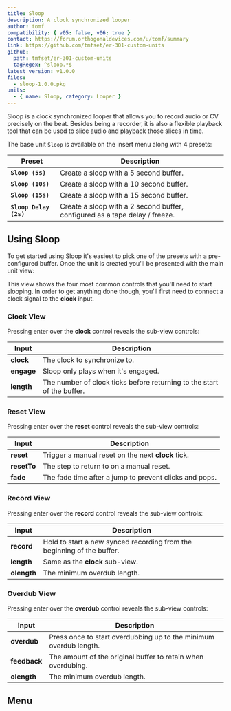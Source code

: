 ```yaml
---
title: Sloop
description: A clock synchronized looper
author: tomf
compatibility: { v05: false, v06: true }
contact: https://forum.orthogonaldevices.com/u/tomf/summary
link: https://github.com/tmfset/er-301-custom-units
github:
  path: tmfset/er-301-custom-units
  tagRegex: ^sloop.*$
latest version: v1.0.0
files:
  - sloop-1.0.0.pkg
units:
  - { name: Sloop, category: Looper }
---
```


Sloop is a clock synchronized looper that allows you to record audio or CV precisely on the beat. Besides being a recorder, it is also a flexible playback tool that can be used to slice audio and playback those slices in time.

<md-img src="sloop/insert.png" alt=""></md-img>

The base unit `Sloop` is available on the insert menu along with 4 presets:

| Preset           | Description                                               |
| ---------------- | --------------------------------------------------------- |
| **`Sloop (5s)`** | Create a sloop with a 5 second buffer. |
| **`Sloop (10s)`** | Create a sloop with a 10 second buffer. |
| **`Sloop (15s)`** | Create a sloop with a 15 second buffer. |
| **`Sloop Delay (2s)`** | Create a sloop with a 2 second buffer, configured as a tape delay / freeze. |

## Using Sloop

To get started using Sloop it's easiest to pick one of the presets with a pre-configured buffer. Once the unit is created you'll be presented with the main unit view:

<md-img src="sloop/expanded-view.png" alt=""></md-img>

This view shows the four most common controls that you'll need to start slooping. In order to get anything done though, you'll first need to connect a clock signal to the **clock** input.

### Clock View

<md-img src="sloop/clock-view.png" alt=""></md-img>

Pressing enter over the **clock** control reveals the sub-view controls:

| Input           | Description                                               |
| ---------------- | --------------------------------------------------------- |
| **clock** | The clock to synchronize to. |
| **engage** | Sloop only plays when it's engaged. |
| **length** | The number of clock ticks before returning to the start of the buffer. |

### Reset View

<md-img src="sloop/reset-view.png" alt=""></md-img>

Pressing enter over the **reset** control reveals the sub-view controls:

| Input           | Description                                               |
| ---------------- | --------------------------------------------------------- |
| **reset** | Trigger a manual reset on the next **clock** tick. |
| **resetTo** | The step to return to on a manual reset. |
| **fade** | The fade time after a jump to prevent clicks and pops. |

### Record View

<md-img src="sloop/record-view.png" alt=""></md-img>

Pressing enter over the **record** control reveals the sub-view controls:

| Input           | Description                                               |
| ---------------- | --------------------------------------------------------- |
| **record** | Hold to start a new synced recording from the beginning of the buffer. |
| **length** | Same as the **clock** sub-view. |
| **olength** | The minimum overdub length. |

### Overdub View

<md-img src="sloop/overdub-view.png" alt=""></md-img>

Pressing enter over the **overdub** control reveals the sub-view controls:

| Input           | Description                                               |
| ---------------- | --------------------------------------------------------- |
| **overdub** | Press once to start overdubbing up to the minimum overdub length. |
| **feedback** | The amount of the original buffer to retain when overdubing. |
| **olength** | The minimum overdub length. |

## Menu

<md-img src="sloop/menu.png" alt=""></md-img>
